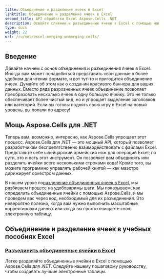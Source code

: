 ```yaml
---
title: Объединение и разделение ячеек в Excel
linktitle: Объединение и разделение ячеек в Excel
second_title: API обработки Excel Aspose.Cells .NET
description: Освойте слияние и разъединение ячеек в Excel с помощью наших простых учебных пособий Aspose.Cells для .NET. Повысьте свои навыки работы с электронными таблицами.
type: docs
weight: 22
url: /ru/net/excel-merging-unmerging-cells/
---
```

## Введение

Давайте начнем с основ объединения и разъединения ячеек в Excel. Иногда вам может понадобиться представить свои данные в более удобном для чтения формате, и вот тут-то и пригодится объединение ячеек. Думайте об этом как о создании красивого баннера для ваших данных. Вместо ряда разрозненных ячеек объединение позволяет преобразовать несколько ячеек в одну большую ячейку. Это не только обеспечивает более чистый вид, но и упрощает выделение заголовков или категорий. Если вы готовы поднять свою игру в Excel на новый уровень, вы попали по адресу!

## Мощь Aspose.Cells для .NET

Теперь вам, возможно, интересно, как Aspose.Cells упрощает этот процесс. Aspose.Cells для .NET — это мощный API, который позволяет разработчикам беспрепятственно взаимодействовать с файлами Excel. Представьте себе швейцарский армейский нож для операций Excel; по сути, это и есть этот инструмент. Он позволяет вам объединять или разделять ячейки всего несколькими строками кода! Кроме того, вы можете программно управлять рабочей книгой — как маэстро дирижирует оркестром данных. 

 В нашем уроке по[разделение объединенных ячеек в Excel](./unmerge-merged-cells/), мы разбиваем процесс на удобоваримы шаги. Мы показываем, как определить объединенные ячейки с помощью Aspose.Cells, и мы проведем вас через код, необходимый для их разъединения. Это невероятно полезно, когда вам нужно выполнить масштабные корректировки данных или когда вы просто очищаете свою электронную таблицу. 

## Объединение и разделение ячеек в учебных пособиях Excel
### [Разъединить объединенные ячейки в Excel](./unmerge-merged-cells/)
Легко разделяйте объединенные ячейки в Excel с помощью Aspose.Cells для .NET. Следуйте нашему пошаговому руководству, чтобы создавать лучшие электронные таблицы.